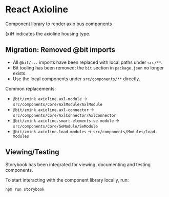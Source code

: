 # React Axioline

Component library to render axio bus components

(x)H indicates the axioline housing type.

## Migration: Removed @bit imports

- All `@bit/...` imports have been replaced with local paths under `src/**`.
- Bit tooling has been removed; the `bit` section in `package.json` no longer exists.
- Use the local components under `src/components/**` directly.

Common replacements:
- `@bit/zmink.axioline.axl-module` → `src/components/Core/AxlModule/AxlModule`
- `@bit/zmink.axioline.axl-connector` → `src/components/Core/AxlConnector/AxlConnector`
- `@bit/zmink.axioline.smart-elements.se-module` → `src/components/Core/SeModule/SeModule`
- `@bit/zmink.axioline.load-modules` → `src/components/Modules/load-modules`

## Viewing/Testing

Storybook has been integrated for viewing, documenting and testing components.

To start interacting with the component library locally, run:

```bash
npm run storybook
```